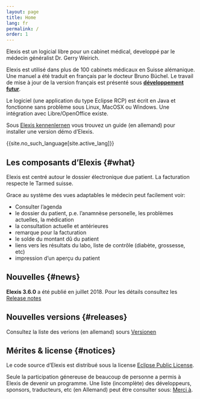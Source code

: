 ```yaml
---
layout: page
title: Home
lang: fr
permalink: /
order: 1
---
```


Elexis est un logicial libre pour un cabinet médical, developpé par le
médecin généralist Dr. Gerry Weirich.

Elexis est utilisé dans plus de 100 cabinets médicaux en Suisse
alémanique. Une manuel a été traduit en français par le docteur Bruno
Büchel. Le travail de mise à jour de la version français est présenté sous **[développement futur]({{site.baseurl}}/sponsoring)**.

Le logiciel (une application du type Eclipse RCP) est écrit en Java et
fonctionne sans problème sous Linux, MacOSX ou Windows. Une intégration
avec Libre/OpenOffice existe.

Sous [Elexis kennenlernen](https://wiki.elexis.info/Installation_Elexis_3.0_OpenSource) vous trouvez un guide
(en allemand) pour installer une version démo d’Elexis.

{{site.no_such_language[site.active_lang]}}


Les composants d’Elexis {#what}
-----------------------

Elexis est centré autour le dossier électronique due patient. La
facturation respecte le Tarmed suisse.

Grace au système des vues adaptables le médecin peut facilement voir:
* Consulter l’agenda
* le dossier du patient, p.e. l’anamnèse personelle, les problèmes
actuelles, la médication
* la consultation actuelle et antérieures
* remarque pour la facturation
* le solde du montant dû du patient
* liens vers les résultats du labo, liste de contrôle (diabète,
grossesse, etc)
* impression d’un aperçu du patient

Nouvelles {#news}
---------

**Elexis 3.6.0** a été publié en juillet 2018. Pour les détails
consultez les [Release notes](https://wiki.elexis.info/Release-Notes-3.6.0)


Nouvelles versions {#releases}
----
Consultez la liste des verions (en allemand) sours [Versionen](/index.html#releases)


Mérites & license {#notices}
-----------------

Le code source d’Elexis est distribué sous la license [Eclipse Public
License](epl-v10.html).

Seule la participation génereuse de beaucoup de personne a permis à
Elexis de devenir un programme. Une liste (incomplète) des développeurs,
sponsors, traducteurs, etc (en Allemand) peut être consulter sous:
[Merci à]({{site.baseurl}}/contributors).

